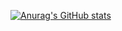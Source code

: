 [![Anurag's GitHub stats](https://github-readme-stats.vercel.app/api?Pranaria09=anuraghazra)](https://github.com/anuraghazra/github-readme-stats)
